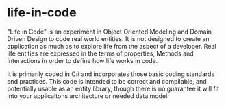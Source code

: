 # life-in-code
"Life in Code" is an experiment in Object Oriented Modeling and Domain Driven Design to code real world entities. It is not designed to create an application as much as to explore life from the aspect of a developer. Real life entities are expressed in the terms of properties, Methods and Interactions in order to define how life works in code. 

It is primarily coded in C# and incorporates those basic coding standards and practices. This code is intended to be correct and compilable, and potentially usable as an entity library, though there is no guarantee it will fit into your applicaitons architecture or needed data model.